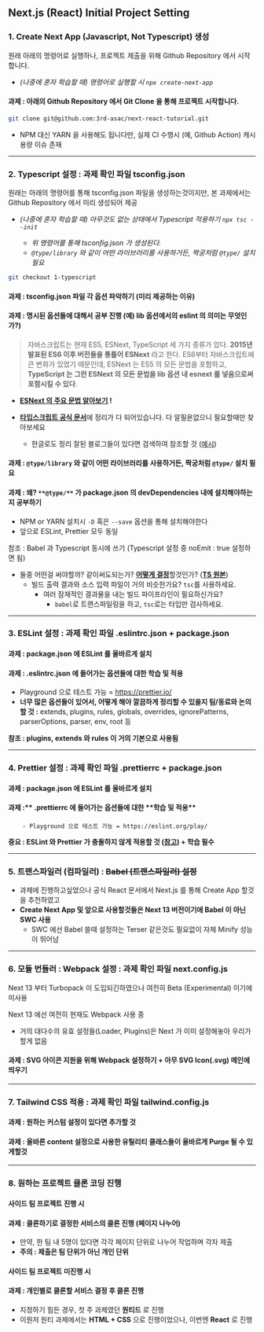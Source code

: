 ## Next.js (React) Initial Project Setting

### 1. Create Next App (Javascript, Not Typescript) 생성

원래 아래의 명령어로 실행하나, 프로젝트 제출을 위해 Github Repository 에서 시작합니다.

-   _(나중에 혼자 학습할 때) 명령어로 실행할 시 `npx create-next-app`_

#### 과제 : 아래의 Github Repository 에서 Git Clone 을 통해 프로젝트 시작합니다.

```bash
git clone git@github.com:3rd-asac/next-react-tutorial.git
```

-   NPM 대신 YARN 을 사용해도 됩니다만, 실제 CI 수행시 (예, Github Action) 캐시 용량 이슈 존재

---

### 2. Typescript 설정 : 과제 확인 파일 **tsconfig.json**

원래는 아래의 명령어를 통해 tsconfig.json 파일을 생성하는것이지만, 본 과제에서는 Github Repository 에서 미리 생성되어 제공

-   _(나중에 혼자 학습할 때) 아무것도 없는 상태에서 Typescript 적용하기 `npx tsc --init`_

    -   _위 명령어를 통해 tsconfig.json 가 생성된다._
    -   _`@type/library` 와 같이 어떤 라이브러리를 사용하거든, 짝궁처럼 `@type/` 설치 필요_

```bash
git checkout 1-typescript
```

#### 과제 : tsconfig.json 파일 각 옵션 파악하기 (미리 제공하는 이유)

#### 과제 : 명시된 옵션들에 대해서 공부 진행 (예) lib 옵션에서의 **eslint** 의 의미는 무엇인가?)

> 자바스크립트는 현재 ES5, ESNext, TypeScript 세 가지 종류가 있다. **2015년 발표된 ES6 이후 버전들을 통틀어 ESNext** 라고 한다. ES6부터 자바스크립트에 큰 변화가 있었기 때문인데, ESNext 는 ES5 의 모든 문법을 포함하고, **TypeScript 는 그런 ESNext 의 모든 문법을 lib 옵션 내 esnext 를 넣음으로써 포함시킬 수 있다**.

-   **[ESNext 의 주요 문법 알아보기](https://velog.io/@itkdgus489/Typescript%EC%99%80-ESNext%EC%9D%98-%EC%A3%BC%EC%9A%94-%EB%AC%B8%EB%B2%95) !**

-   [**타입스크립트 공식 문서**](https://aka.ms/tsconfig.json)에 정리가 다 되어있습니다. 다 알필욘없으니 필요할때만 찾아보세요
    -   한글로도 정리 잘된 블로그들이 있다면 검색하여 참조할 것 ([예시](https://it-eldorado.tistory.com/128))

#### 과제 : `@type/library` 와 같이 어떤 라이브러리를 사용하거든, 짝궁처럼 `@type/` 설치 필요

#### 과제 : 왜? `**@type/**` 가 package.json 의 devDependencies 내에 설치해야하는지 공부하기

-   NPM or YARN 설치시 `-D` 혹은 `--save` 옵션을 통해 설치해야한다
-   앞으로 ESLint, Prettier 모두 동일

참조 : Babel 과 Typescript 동시에 쓰기 (Typescript 설정 중 noEmit : true 설정하면 됨)

-   둘중 어떤걸 써야할까? 같이써도되는가? [**어떻게 결정**](https://typescript-kr.github.io/pages/tutorials/babel-with-typescript.html)할것인가? ([**TS 원본**](https://www.typescriptlang.org/docs/handbook/babel-with-typescript.html))
    -   빌드 출력 결과와 소스 입력 파일이 거의 비슷한가요? `tsc`를 사용하세요.
        -   여러 잠재적인 결과물을 내는 빌드 파이프라인이 필요하신가요?
            -   `babel`로 트랜스파일링을 하고, `tsc`로는 타입만 검사하세요.

---

### 3. ESLint 설정 : 과제 확인 파일 .eslintrc.json + package.json

#### 과제 : package.json 에 ESLint 를 올바르게 설치

#### 과제 : .eslintrc.json 에 들어가는 옵션들에 대한 학습 및 적용

-   Playground 으로 테스트 가능 = https://prettier.io/
-   **너무 많은 옵션들이 있어서, 어떻게 해야 깔끔하게 정리할 수 있을지 팀/동료와 논의할 것 :** extends, plugins, rules, globals, overrides, ignorePatterns, parserOptions, parser, env, root 등

**참조 : plugins, extends 와 rules 이 거의 기본으로 사용됨**

---

### 4. Prettier 설정 : 과제 확인 파일 .prettierrc + package.json

#### 과제 : package.json 에 ESLint 를 올바르게 설치

#### 과제 :** .prettierrc 에 들어가는 옵션들에 대한 **학습 및 적용\*\*

        - Playground 으로 테스트 가능 = https://eslint.org/play/

**중요 : ESLint 와 Prettier 가 충돌하지 않게 적용할 것 ([참고](https://yrnana.dev/post/2021-03-21-prettier-eslint/)) + 학습 필수**

---

### 5. 트랜스파일러 (컴파일러) : ~~Babel (트랜스파일러) 설정~~

-   과제에 진행하고싶었으나 공식 React 문서에서 Next.js 를 통해 Create App 할것을 추천하였고
-   **Create Next App 및 앞으로 사용할것들은 Next 13 버전이기에 Babel 이 아닌 SWC 사용**
    -   SWC 에선 Babel 쓸때 설정하는 Terser 같은것도 필요없이 자체 Minify 성능이 뛰어남

---

### 6. 모듈 번들러 : Webpack 설정 : 과제 확인 파일 next.config.js

Next 13 부터 Turbopack 이 도입되긴하였으나 여전히 Beta (Experimental) 이기에 미사용

Next 13 에선 여전히 현재도 Webpack 사용 중

-   거의 대다수의 유효 설정들(Loader, Plugins)은 Next 가 이미 설정해놓아 우리가 할게 없음

#### 과제 : SVG 아이콘 지원을 위해 Webpack 설정하기 + 아무 SVG Icon(.svg) 메인에 띄우기

---

### 7. Tailwind CSS 적용 : 과제 확인 파일 tailwind.config.js

#### 과제 : 원하는 커스텀 설정이 있다면 추가할 것

#### 과제 : 올바른 content 설정으로 사용한 유틸리티 클래스들이 올바르게 Purge 될 수 있게할것

---

### 8. 원하는 프로젝트 클론 코딩 진행

#### 사이드 팀 프로젝트 진행 시

#### 과제 : 클론하기로 결정한 서비스의 클론 진행 (페이지 나누어)

-   만약, 한 팀 내 5명이 있다면 각각 페이지 단위로 나누어 작업하며 각자 제출
-   **주의 : 제출은 팀 단위가 아닌 개인 단위**

#### 사이드 팀 프로젝트 미진행 시

#### 과제 : 개인별로 클론할 서비스 결정 후 클론 진행

-   지정하기 힘든 경우, 첫 주 과제였던 **원티드** 로 진행
-   이원저 원티 과제에서는 **HTML + CSS** 으로 진행이었으나, 이번엔 **React** 로 진행
